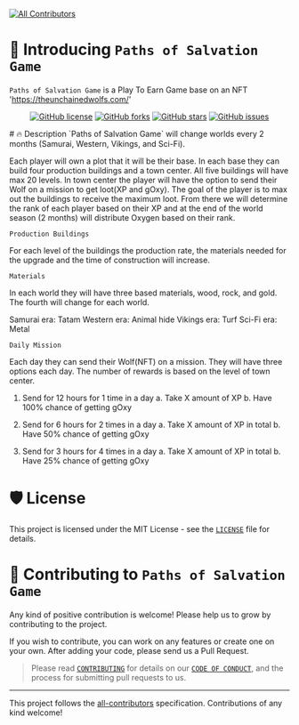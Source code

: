 
<!-- ALL-CONTRIBUTORS-BADGE:START - Do not remove or modify this section -->
[![All Contributors](https://img.shields.io/badge/all_contributors-5-orange.svg?style=flat-square)](#contributors-)
<!-- ALL-CONTRIBUTORS-BADGE:END -->




# 👋 Introducing `Paths of Salvation Game`


`Paths of Salvation Game` is a Play To Earn Game base on an NFT 'https://theunchainedwolfs.com/'
<p align="center">
<a href="https://github.com/unchainedwolfs/Path-of-Salvation-P2E-GAME/blob/main/LICENSE"><img alt="GitHub license" src="https://img.shields.io/github/license/unchainedwolfs/Path-of-Salvation-P2E-GAME?style=plastic"></a>
</a>
<a href="https://github.com/unchainedwolfs/Path-of-Salvation-P2E-GAME/network"><img alt="GitHub forks" src="https://img.shields.io/github/forks/unchainedwolfs/Path-of-Salvation-P2E-GAME"></a>
</a>
<a href="https://github.com/unchainedwolfs/Path-of-Salvation-P2E-GAME/stargazers"><img alt="GitHub stars" src="https://img.shields.io/github/stars/unchainedwolfs/Path-of-Salvation-P2E-GAME"></a>
</a>
<a href="https://github.com/unchainedwolfs/Path-of-Salvation-P2E-GAME/issues"><img alt="GitHub issues" src="https://img.shields.io/github/issues/unchainedwolfs/Path-of-Salvation-P2E-GAME"></a>
</a>
</p>
# 🔥 Description
`Paths of Salvation Game`  will change worlds every 2 months (Samurai, Western, Vikings, and Sci-Fi).
<p>
Each player will own a plot that it will be their base. In each base they can build four production buildings and a town center. All five buildings will have max 20 levels. In town center the player will have the option to send their Wolf on a mission to get loot(XP and gOxy). The goal of the player is to max out the buildings to receive the maximum loot. From there we will determine the rank of each player based on their XP and at the end of the world season (2 months) will distribute Oxygen based on their rank.</p>

`Production Buildings`

For each level of the buildings the production rate, the materials needed for the upgrade and the time of construction will increase. 

`Materials`

In each world they will have three based materials, wood, rock, and gold. The fourth will change for each world.

Samurai era: Tatam
Western era: Animal hide
Vikings era: Turf
Sci-Fi era: Metal

`Daily Mission`

Each day they can send their Wolf(NFT) on a mission. They will have three options each day. The number of rewards is based on the level of town center.

1.    Send for 12 hours for 1 time in a day
        a.    Take X amount of XP
        b.    Have 100% chance of getting gOxy

2.    Send for 6 hours for 2 times in a day
        a.    Take X amount of XP in total
        b.    Have 50% chance of getting gOxy

3.    Send for 3 hours for 4 times in a day
        a.    Take X amount of XP in total
        b.    Have 25% chance of getting gOxy


# 🛡️ License
This project is licensed under the MIT License - see the [`LICENSE`](LICENSE) file for details.


# 🤝 Contributing to `Paths of Salvation Game`
Any kind of positive contribution is welcome! Please help us to grow by contributing to the project.

If you wish to contribute, you can work on any features or create one on your own. After adding your code, please send us a Pull Request.

> Please read [`CONTRIBUTING`](CONTRIBUTING.md) for details on our [`CODE OF CONDUCT`](CODE_OF_CONDUCT.md), and the process for submitting pull requests to us.

---



<!-- markdownlint-restore -->
<!-- prettier-ignore-end -->

<!-- ALL-CONTRIBUTORS-LIST:END -->

This project follows the [all-contributors](https://github.com/all-contributors/all-contributors) specification. Contributions of any kind welcome!

